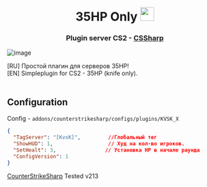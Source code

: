 <h1 align="center">35HP Only <img src="https://github.com/blackcater/blackcater/raw/main/images/Hi.gif" height="32"/></h1>
<h3 align="center">Plugin server CS2 - <a href="https://github.com/roflmuffin/CounterStrikeSharp" target="_blank">CSSharp</a></h3>

![image](https://github.com/XnNPerf/35HP_X/assets/158213049/4ed54403-6312-4ab6-a782-883e50135f3a)

[RU] Простой плагин для серверов 35HP! 
<br>
[EN] Simpleplugin for CS2 - 35HP (knife only). 
<br>
<br>

<h2>Configuration</h2>

Config - `addons/counterstrikesharp/configs/plugins/KVSK_X`
```json
{
  "TagServer": "[KvsK]",         //Глобальный тег
  "ShowHUD": 1,                  // Худ на кол-во игроков. 
  "SetHealt": 3,                // Установка HP в начале раунда 
  "ConfigVersion": 1
}
```

<a href="https://github.com/roflmuffin/CounterStrikeSharp">CounterStrikeSharp</a> Tested v213
